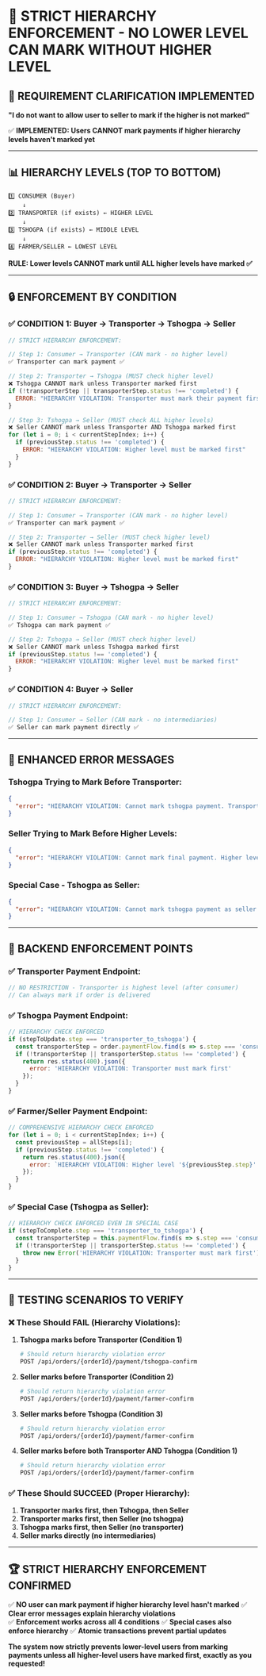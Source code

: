 # 🚫 STRICT HIERARCHY ENFORCEMENT - NO LOWER LEVEL CAN MARK WITHOUT HIGHER LEVEL

## 🎯 **REQUIREMENT CLARIFICATION IMPLEMENTED**

**"I do not want to allow user to seller to mark if the higher is not marked"**

✅ **IMPLEMENTED: Users CANNOT mark payments if higher hierarchy levels haven't marked yet**

---

## 📊 **HIERARCHY LEVELS (TOP TO BOTTOM)**

```
1️⃣ CONSUMER (Buyer) 
    ↓
2️⃣ TRANSPORTER (if exists) ← HIGHER LEVEL
    ↓
3️⃣ TSHOGPA (if exists) ← MIDDLE LEVEL  
    ↓
4️⃣ FARMER/SELLER ← LOWEST LEVEL
```

**RULE: Lower levels CANNOT mark until ALL higher levels have marked ✅**

---

## 🔒 **ENFORCEMENT BY CONDITION**

### **✅ CONDITION 1: Buyer → Transporter → Tshogpa → Seller**
```javascript
// STRICT HIERARCHY ENFORCEMENT:

// Step 1: Consumer → Transporter (CAN mark - no higher level)
✅ Transporter can mark payment ✅

// Step 2: Transporter → Tshogpa (MUST check higher level)
❌ Tshogpa CANNOT mark unless Transporter marked first
if (!transporterStep || transporterStep.status !== 'completed') {
  ERROR: "HIERARCHY VIOLATION: Transporter must mark their payment first"
}

// Step 3: Tshogpa → Seller (MUST check ALL higher levels)  
❌ Seller CANNOT mark unless Transporter AND Tshogpa marked first
for (let i = 0; i < currentStepIndex; i++) {
  if (previousStep.status !== 'completed') {
    ERROR: "HIERARCHY VIOLATION: Higher level must be marked first"
  }
}
```

### **✅ CONDITION 2: Buyer → Transporter → Seller**
```javascript
// STRICT HIERARCHY ENFORCEMENT:

// Step 1: Consumer → Transporter (CAN mark - no higher level)
✅ Transporter can mark payment ✅

// Step 2: Transporter → Seller (MUST check higher level)
❌ Seller CANNOT mark unless Transporter marked first
if (previousStep.status !== 'completed') {
  ERROR: "HIERARCHY VIOLATION: Higher level must be marked first"
}
```

### **✅ CONDITION 3: Buyer → Tshogpa → Seller**
```javascript
// STRICT HIERARCHY ENFORCEMENT:

// Step 1: Consumer → Tshogpa (CAN mark - no higher level)
✅ Tshogpa can mark payment ✅

// Step 2: Tshogpa → Seller (MUST check higher level)
❌ Seller CANNOT mark unless Tshogpa marked first  
if (previousStep.status !== 'completed') {
  ERROR: "HIERARCHY VIOLATION: Higher level must be marked first"
}
```

### **✅ CONDITION 4: Buyer → Seller**
```javascript
// STRICT HIERARCHY ENFORCEMENT:

// Step 1: Consumer → Seller (CAN mark - no intermediaries)
✅ Seller can mark payment directly ✅
```

---

## 🚨 **ENHANCED ERROR MESSAGES**

### **Tshogpa Trying to Mark Before Transporter:**
```json
{
  "error": "HIERARCHY VIOLATION: Cannot mark tshogpa payment. Transporter must mark their payment first (consumer → transporter)."
}
```

### **Seller Trying to Mark Before Higher Levels:**
```json
{
  "error": "HIERARCHY VIOLATION: Cannot mark final payment. Higher level 'transporter_to_tshogpa' must be marked first. Complete the hierarchy chain in order."
}
```

### **Special Case - Tshogpa as Seller:**
```json
{
  "error": "HIERARCHY VIOLATION: Cannot mark tshogpa payment as seller. Transporter must mark their payment first (consumer → transporter)."
}
```

---

## 🔐 **BACKEND ENFORCEMENT POINTS**

### **✅ Transporter Payment Endpoint:**
```javascript
// NO RESTRICTION - Transporter is highest level (after consumer)
// Can always mark if order is delivered
```

### **✅ Tshogpa Payment Endpoint:**
```javascript
// HIERARCHY CHECK ENFORCED
if (stepToUpdate.step === 'transporter_to_tshogpa') {
  const transporterStep = order.paymentFlow.find(s => s.step === 'consumer_to_transporter');
  if (!transporterStep || transporterStep.status !== 'completed') {
    return res.status(400).json({ 
      error: 'HIERARCHY VIOLATION: Transporter must mark first' 
    });
  }
}
```

### **✅ Farmer/Seller Payment Endpoint:**
```javascript
// COMPREHENSIVE HIERARCHY CHECK ENFORCED
for (let i = 0; i < currentStepIndex; i++) {
  const previousStep = allSteps[i];
  if (previousStep.status !== 'completed') {
    return res.status(400).json({
      error: `HIERARCHY VIOLATION: Higher level '${previousStep.step}' must be marked first`
    });
  }
}
```

### **✅ Special Case (Tshogpa as Seller):**
```javascript
// HIERARCHY CHECK ENFORCED EVEN IN SPECIAL CASE
if (stepToComplete.step === 'transporter_to_tshogpa') {
  const transporterStep = this.paymentFlow.find(s => s.step === 'consumer_to_transporter');
  if (!transporterStep || transporterStep.status !== 'completed') {
    throw new Error('HIERARCHY VIOLATION: Transporter must mark first');
  }
}
```

---

## 🎯 **TESTING SCENARIOS TO VERIFY**

### **❌ These Should FAIL (Hierarchy Violations):**

1. **Tshogpa marks before Transporter (Condition 1)**
   ```bash
   # Should return hierarchy violation error
   POST /api/orders/{orderId}/payment/tshogpa-confirm
   ```

2. **Seller marks before Transporter (Condition 2)**
   ```bash
   # Should return hierarchy violation error  
   POST /api/orders/{orderId}/payment/farmer-confirm
   ```

3. **Seller marks before Tshogpa (Condition 3)**
   ```bash
   # Should return hierarchy violation error
   POST /api/orders/{orderId}/payment/farmer-confirm
   ```

4. **Seller marks before both Transporter AND Tshogpa (Condition 1)**
   ```bash
   # Should return hierarchy violation error
   POST /api/orders/{orderId}/payment/farmer-confirm
   ```

### **✅ These Should SUCCEED (Proper Hierarchy):**

1. **Transporter marks first, then Tshogpa, then Seller**
2. **Transporter marks first, then Seller (no tshogpa)**
3. **Tshogpa marks first, then Seller (no transporter)**
4. **Seller marks directly (no intermediaries)**

---

## 🏆 **STRICT HIERARCHY ENFORCEMENT CONFIRMED**

✅ **NO user can mark payment if higher hierarchy level hasn't marked**
✅ **Clear error messages explain hierarchy violations**  
✅ **Enforcement works across all 4 conditions**
✅ **Special cases also enforce hierarchy**
✅ **Atomic transactions prevent partial updates**

**The system now strictly prevents lower-level users from marking payments unless all higher-level users have marked first, exactly as you requested!**